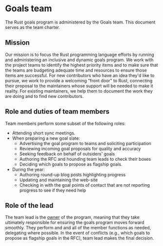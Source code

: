 # Goals team

The Rust goals program is administered by the Goals team.
This document serves as the team charter.

## Mission

Our mission is to focus the Rust programming language efforts by running and administering an inclusive and dynamic goals program. We work with the project teams to identify the highest priority items and to make sure that the teams are budgeting adequate time and resources to ensure those items are successful. For new contributors who have an idea they'd like to pursue, we work to provide a welcoming "front door" to Rust, connecting their proposal to the maintainers whose support will be needed to make it reality. For existing maintainers, we help them to document the work they are doing and to find new contributors.

## Role and duties of team members

Team members perform some subset of the following roles:

* Attending short sync meetings.
* When preparing a new goal slate:
    * Advertising the goal program to teams and soliciting participation
    * Reviewing incoming goal proposals for quality and accuracy
    * Seeking feedback on behalf of outsiders' goals
    * Authoring the RFC and hounding team leads to check their boxes
    * Deciding which goals to propose as flagship goals.
* During the year:
    * Authoring round-up blog posts highlighting progress
    * Updating and maintaining the web-site
    * Checking in with the goal points of contact that are not reporting progress to see if they need help

## Role of the lead

The team lead is the [owner](../about/owners.md) of the program,
meaning that they take ultimately responsible for ensuring the goals program moves forward smoothly.
They perform and and all of the member functions as needed, delegating where possible.
In the event of conflicts (e.g., which goals to propose as flagship goals in the RFC), team lead makes the final decision.
